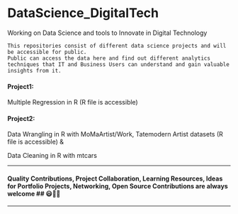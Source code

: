 # DataScience_DigitalTech
Working on Data Science and tools to Innovate in Digital Technology 
```
This repositories consist of different data science projects and will be accessible for public. 
Public can access the data here and find out different analytics techniques that IT and Business Users can understand and gain valuable insights from it.
```

#### Project1: 
Multiple Regression in R (R file is accessible)
#### Project2: 
Data Wrangling in R with MoMaArtist/Work, Tatemodern Artist datasets (R file is accessible) &

Data Cleaning in R with mtcars

---------------------------------------------------------------------------------------------------------------------------------------------------------------------------
#### Quality Contributions, Project Collaboration, Learning Resources, Ideas for Portfolio Projects, Networking, Open Source Contributions are always welcome ## 😃🤗🎫
---------------------------------------------------------------------------------------------------------------------------------------------------------------------------
